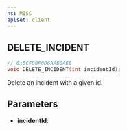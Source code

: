 ```yaml
---
ns: MISC
apiset: client
---
```

## DELETE_INCIDENT

```c
// 0x5CFD0F0D6AAE0AEE
void DELETE_INCIDENT(int incidentId);
```

Delete an incident with a given id.

## Parameters
* **incidentId**: